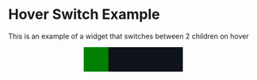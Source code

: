# Hover Switch Example 

This is an example of a widget that switches between 2 children on hover 

<p align="center">
    <img src=".github/preview.gif">
</p>
